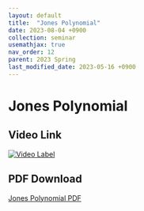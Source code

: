 ```yaml
---
layout: default
title:  "Jones Polynomial"
date: 2023-08-04 +0900
collection: seminar
usemathjax: true
nav_order: 12
parent: 2023 Spring
last_modified_date: 2023-05-16 +0900
---
```

# Jones Polynomial
<!-- ## <center> Abstract </center>
Francis Guthrie claimed in 1852 the four color problem. We
proof two essential lemmas and then solve six color problem. We expand
the proof of six color problem into five, four color problem. Kempe
published this proof in 1879. However the flaw was discovered in 1890
by Heawood. Although flawed, Kempe’s idea was used as one of a basic
tool. -->
## Video Link

[![Video Label](https://img.youtube.com/vi/HrZX18lCr-Y/hqdefault.jpg)](https://youtu.be/HrZX18lCr-Y)

## PDF Download

<a target='_blank' href='download/Jones_Polynomial.pdf'>Jones Polynomial PDF</a>

